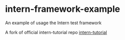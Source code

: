 # intern-framework-example
An example of usage the Intern test framework

A fork of official intern-tutorial repo [intern-tutorial](https://github.com/theintern/intern-tutorial)